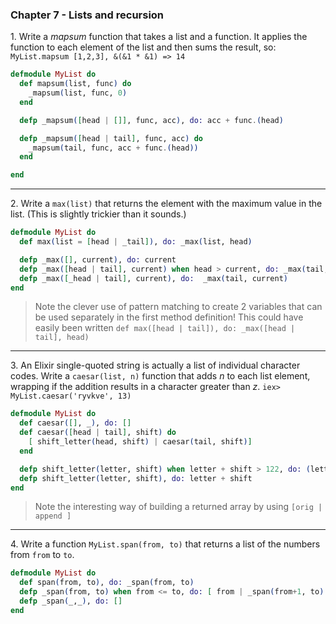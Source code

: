 ### Chapter 7 - Lists and recursion

1\. Write a _mapsum_ function that takes a list and a function.  It applies the function to each element of the list and then sums the result, so: `MyList.mapsum [1,2,3], &(&1 * &1) => 14`

```elixir
defmodule MyList do
  def mapsum(list, func) do
    _mapsum(list, func, 0)
  end

  defp _mapsum([head | []], func, acc), do: acc + func.(head)

  defp _mapsum([head | tail], func, acc) do
    _mapsum(tail, func, acc + func.(head))
  end

end
```
---
2\. Write a `max(list)` that returns the element with the maximum value in the list.  (This is slightly trickier than it sounds.)

```elixir
defmodule MyList do
  def max(list = [head | _tail]), do: _max(list, head)

  defp _max([], current), do: current
  defp _max([head | tail], current) when head > current, do: _max(tail, head)
  defp _max([_head | tail], current), do:  _max(tail, current)
end
```
> Note the clever use of pattern matching to create 2 variables that can be used separately in the first method definition!  This could have easily been written `def max([head | tail]), do: _max([head | tail], head)`

---
3\. An Elixir single-quoted string is actually a list of individual character codes.  Write a `caesar(list, n)` function that adds _n_ to each list element, wrapping if the addition results in a character greater than _z_.
`iex> MyList.caesar('ryvkve', 13)`

```elixir
defmodule MyList do
  def caesar([], _), do: []
  def caesar([head | tail], shift) do
    [ shift_letter(head, shift) | caesar(tail, shift)]
  end

  defp shift_letter(letter, shift) when letter + shift > 122, do: (letter + shift) - 26
  defp shift_letter(letter, shift), do: letter + shift
end
```
> Note the interesting way of building a returned array by using `[orig | append ]`

---
4\. Write a function `MyList.span(from, to)` that returns a list of the numbers from `from` to `to`.
```elixir
defmodule MyList do
  def span(from, to), do: _span(from, to)
  defp _span(from, to) when from <= to, do: [ from | _span(from+1, to) ]
  defp _span(_,_), do: []
end
```

